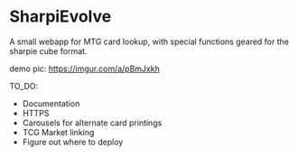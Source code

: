 # SharpiEvolve
A small webapp for MTG card lookup, with special functions geared for the sharpie cube format.

demo pic: https://imgur.com/a/pBmJxkh


TO_DO:
- Documentation
- HTTPS
- Carousels for alternate card printings
- TCG Market linking
- Figure out where to deploy
